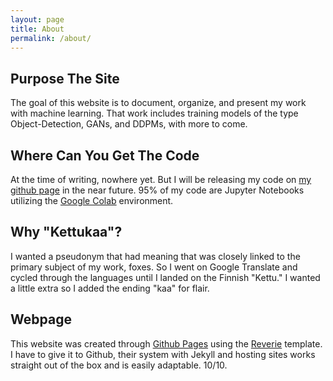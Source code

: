 ```yaml
---
layout: page
title: About
permalink: /about/
---
```


## Purpose The Site
The goal of this website is to document, organize, and present my work with machine learning. That work includes training models of the type Object-Detection, GANs, and DDPMs, with more to come.   

## Where Can You Get The Code
At the time of writing, nowhere yet. But I will be releasing my code on [my github page](https://github.com/Kettukaa) in the near future. 95% of my code are Jupyter Notebooks utilizing the [Google Colab](https://colab.research.google.com/) environment.

## Why "Kettukaa"?
I wanted a pseudonym that had meaning that was closely linked to the primary subject of my work, foxes. So I went on Google Translate and cycled through the languages until I landed on the Finnish "Kettu." I wanted a little extra so I added the ending "kaa" for flair. 

## Webpage
This website was created through [Github Pages](https://pages.github.com/) using the [Reverie](https://github.com/amitmerchant1990/reverie) template. I have to give it to Github, their system with Jekyll and hosting sites works straight out of the box and is easily adaptable. 10/10. 
